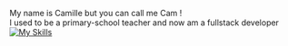My name is Camille but you can call me Cam ! <br>
I used to be a primary-school teacher and now am a fullstack developer<br>
[![My Skills](https://skillicons.dev/icons?i=rails,ruby,js,html,css,bootstrap,github,heroku)](https://skillicons.dev)
